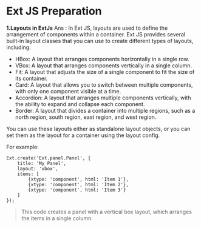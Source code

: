 # Ext JS Preparation

**1.Layouts in ExtJs**
Ans : In Ext JS, layouts are used to define the arrangement of components within a container. Ext JS provides several built-in layout classes that you can use to create different types of layouts, including:

* HBox: A layout that arranges components horizontally in a single row.
* VBox: A layout that arranges components vertically in a single column.
* Fit: A layout that adjusts the size of a single component to fit the size of its container.
* Card: A layout that allows you to switch between multiple components, with only one component visible at a time.
* Accordion: A layout that arranges multiple components vertically, with the ability to expand and collapse each component.
* Border: A layout that divides a container into multiple regions, such as a north region, south region, east region, and west region.


You can use these layouts either as standalone layout objects, or you can set them as the layout for a container using the layout config.

For example:
```
Ext.create('Ext.panel.Panel', {
    title: 'My Panel',
    layout: 'vbox',
    items: [
        {xtype: 'component', html: 'Item 1'},
        {xtype: 'component', html: 'Item 2'},
        {xtype: 'component', html: 'Item 3'}
    ]
});
```
>This code creates a panel with a vertical box layout, which arranges the items in a single column.
